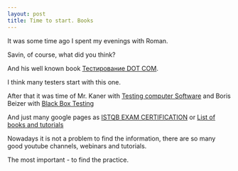 ```yaml
---
layout: post
title: Time to start. Books
---
```



It was some time ago I spent my evenings with Roman.

Savin, of course, what did you think?

And his well known book [Teстирование DOT COM](http://adm-lib.ru/testirovanie/testirovanie-dot-com.html).

I think many testers start with this one.

After that it was time of Mr. Kaner with [Testing computer Software](https://www.amazon.com/Testing-Computer-Software-2nd-Kaner/dp/0471358460) and Boris Beizer with [Black Box Testing](https://www.amazon.com/Black-Box-Testing-Techniques-Functional-Software/dp/0471120944)

And just many google pages as [ISTQB EXAM CERTIFICATION](http://istqbexamcertification.com/what-is-a-software-testing/) or [List of books and tutorials](https://tproger.ru/digest/free-software-testing-books/)

Nowadays it is not a problem to find the information, there are so many good youtube channels, webinars and tutorials.

The most important - to find the practice.
